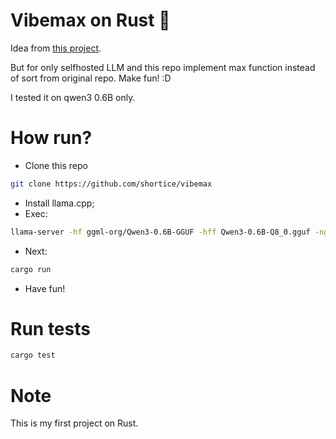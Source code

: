 # Vibemax on Rust 🦀

Idea from [this project](https://github.com/abyesilyurt/vibesort).

But for only selfhosted LLM and this repo implement max function instead of sort from original repo. Make fun! :D

I tested it on qwen3 0.6B only.

# How run? 
* Clone this repo
```sh
git clone https://github.com/shortice/vibemax
```
* Install llama.cpp;
* Exec: 
```sh
llama-server -hf ggml-org/Qwen3-0.6B-GGUF -hff Qwen3-0.6B-Q8_0.gguf -ngl 99
```
* Next:
```sh
cargo run
```
* Have fun!

# Run tests

```sh
cargo test
```

# Note
This is my first project on Rust.
